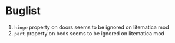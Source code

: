 # Buglist

1. `hinge` property on doors seems to be ignored on litematica mod
2. `part` property on beds seems to be ignored on litematica mod